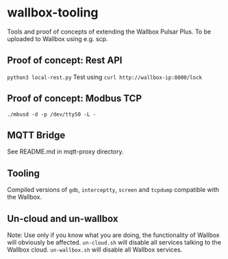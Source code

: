 # wallbox-tooling
Tools and proof of concepts of extending the Wallbox Pulsar Plus. To be uploaded to Wallbox using e.g. scp.

## Proof of concept: Rest API
`python3 local-rest.py`
Test using
`curl http://wallbox-ip:8000/lock`

## Proof of concept: Modbus TCP
`./mbusd -d -p /dev/ttyS0 -L -`

## MQTT Bridge
See README.md in mqtt-proxy directory.

## Tooling
Compiled versions of `gdb`, `interceptty`, `screen` and `tcpdump` compatible with the Wallbox.

## Un-cloud and un-wallbox
Note: Use only if you know what you are doing, the functionality of Wallbox will obviously be affected.
`un-cloud.sh` will disable all services talking to the Wallbox cloud.
`un-wallbox.sh` will disable all Wallbox services.
